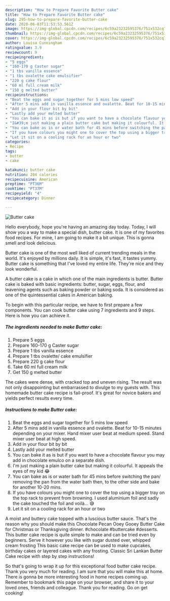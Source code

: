 ```yaml
---
description: "How to Prepare Favorite Butter cake"
title: "How to Prepare Favorite Butter cake"
slug: 295-how-to-prepare-favorite-butter-cake
date: 2020-06-03T11:53:53.561Z
image: https://img-global.cpcdn.com/recipes/6c59a23232595376/751x532cq70/butter-cake-recipe-main-photo.jpg
thumbnail: https://img-global.cpcdn.com/recipes/6c59a23232595376/751x532cq70/butter-cake-recipe-main-photo.jpg
cover: https://img-global.cpcdn.com/recipes/6c59a23232595376/751x532cq70/butter-cake-recipe-main-photo.jpg
author: Louisa Cunningham
ratingvalue: 3.9
reviewcount: 9
recipeingredient:
- "5 eggs"
- "160-170 g Caster sugar"
- "1 tbs vanilla essence"
- "1 tbs ovalette cake emulsifier"
- "220 g cake flour"
- "60 ml full cream milk"
- "150 g melted butter"
recipeinstructions:
- "Beat the eggs and sugar together for 5 mins low speed"
- "After 5 mins add in vanilla essence and ovalette. Beat for 10-15 minutes depending on your mixer. Hand mixer user beat at medium speed. Stand mixer user beat at high speed."
- "Add in your flour bit by bit"
- "Lastly add your melted butter"
- "You can bake it as is but if you want to have a chocolate flavour you may add in chocolate emulco on a separate dish."
- "I&#39;m just making a plain butter cake but making it colourful. It appeals the eyes of my kid 😂"
- "You can bake as is or water bath for 45 mins before switching the pan/ removing the pan from the water bath then, to the other side and bake for another 10-20 mins."
- "If you have colours you might one to cover the top using a bigger tray on the top rack to prevent from browning. I used aluminium foil and sadly the cake touched the foil and voilà... 😅"
- "Let it sit on a cooling rack for an hour or two"
categories:
- Recipe
tags:
- butter
- cake

katakunci: butter cake 
nutrition: 204 calories
recipecuisine: American
preptime: "PT36M"
cooktime: "PT37M"
recipeyield: "4"
recipecategory: Dinner

---
```



![Butter cake](https://img-global.cpcdn.com/recipes/6c59a23232595376/751x532cq70/butter-cake-recipe-main-photo.jpg)

Hello everybody, hope you're having an amazing day today. Today, I will show you a way to make a special dish, butter cake. It is one of my favorites food recipes. For mine, I am going to make it a bit unique. This is gonna smell and look delicious.

Butter cake is one of the most well liked of current trending meals in the world. It's enjoyed by millions daily. It is simple, it's fast, it tastes yummy. Butter cake is something that I've loved my entire life. They're nice and they look wonderful.

A butter cake is a cake in which one of the main ingredients is butter. Butter cake is baked with basic ingredients: butter, sugar, eggs, flour, and leavening agents such as baking powder or baking soda. It is considered as one of the quintessential cakes in American baking.


To begin with this particular recipe, we have to first prepare a few components. You can cook butter cake using 7 ingredients and 9 steps. Here is how you can achieve it.

<!--inarticleads1-->

##### The ingredients needed to make Butter cake:

1. Prepare 5 eggs
1. Prepare 160-170 g Caster sugar
1. Prepare 1 tbs vanilla essence
1. Prepare 1 tbs ovalette/ cake emulsifier
1. Prepare 220 g cake flour
1. Take 60 ml full cream milk
1. Get 150 g melted butter


The cakes were dense, with cracked top and uneven rising. The result was not only disappointing but embarrassed to divulge to my guests with. This homemade butter cake recipe is fail-proof. It&#39;s great for novice bakers and yields perfect results every time. 

<!--inarticleads2-->

##### Instructions to make Butter cake:

1. Beat the eggs and sugar together for 5 mins low speed
1. After 5 mins add in vanilla essence and ovalette. Beat for 10-15 minutes depending on your mixer. Hand mixer user beat at medium speed. Stand mixer user beat at high speed.
1. Add in your flour bit by bit
1. Lastly add your melted butter
1. You can bake it as is but if you want to have a chocolate flavour you may add in chocolate emulco on a separate dish.
1. I&#39;m just making a plain butter cake but making it colourful. It appeals the eyes of my kid 😂
1. You can bake as is or water bath for 45 mins before switching the pan/ removing the pan from the water bath then, to the other side and bake for another 10-20 mins.
1. If you have colours you might one to cover the top using a bigger tray on the top rack to prevent from browning. I used aluminium foil and sadly the cake touched the foil and voilà... 😅
1. Let it sit on a cooling rack for an hour or two


A moist and buttery cake topped with a luscious butter sauce. That&#39;s the reason why you should make this Chocolate Pecan Ooey Gooey Butter Cake for Christmas or Thanksgiving dinner. #chocolate #buttercake #desserts. This butter cake recipe is quite simple to make and can be tried even by beginners. Serve it however you like with sugar dusted over, whipped cream frosting This basic cake recipe can be used to make cupcakes, birthday cakes or layered cakes with any frosting. Classic Sri Lankan Butter Cake recipe with step by step instructions! 

So that's going to wrap it up for this exceptional food butter cake recipe. Thank you very much for reading. I am sure that you will make this at home. There is gonna be more interesting food in home recipes coming up. Remember to bookmark this page on your browser, and share it to your loved ones, friends and colleague. Thank you for reading. Go on get cooking!
